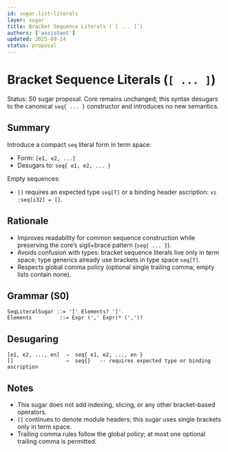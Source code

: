 ```yaml
---
id: sugar.list-literals
layer: sugar
title: Bracket Sequence Literals (`[ ... ]`)
authors: ['assistant']
updated: 2025-09-14
status: proposal
---
```


# Bracket Sequence Literals (`[ ... ]`)

Status: S0 sugar proposal. Core remains unchanged; this syntax desugars to the canonical `seq{ ... }` constructor and introduces no new semantics.

## Summary

Introduce a compact `seq` literal form in term space:

- Form: `[e1, e2, ...]`
- Desugars to: `seq{ e1, e2, ... }`

Empty sequences:
- `[]` requires an expected type `seq[T]` or a binding header ascription: `xs :seq[i32] = []`.

## Rationale

- Improves readability for common sequence construction while preserving the core’s sigil+brace pattern (`seq{ ... }`).
- Avoids confusion with types: bracket sequence literals live only in term space; type generics already use brackets in type space `seq[T]`.
- Respects global comma policy (optional single trailing comma; empty lists contain none).

## Grammar (S0)

```
SeqLiteralSugar ::= '[' Elements? ']'
Elements         ::= Expr (',' Expr)* (',')?
```

## Desugaring

```
[e1, e2, ..., en]  ⇢  seq{ e1, e2, ..., en }
[]                 ⇢  seq{}   -- requires expected type or binding ascription
```

## Notes

- This sugar does not add indexing, slicing, or any other bracket-based operators.
- `[[` continues to denote module headers; this sugar uses single brackets only in term space.
- Trailing comma rules follow the global policy; at most one optional trailing comma is permitted.
